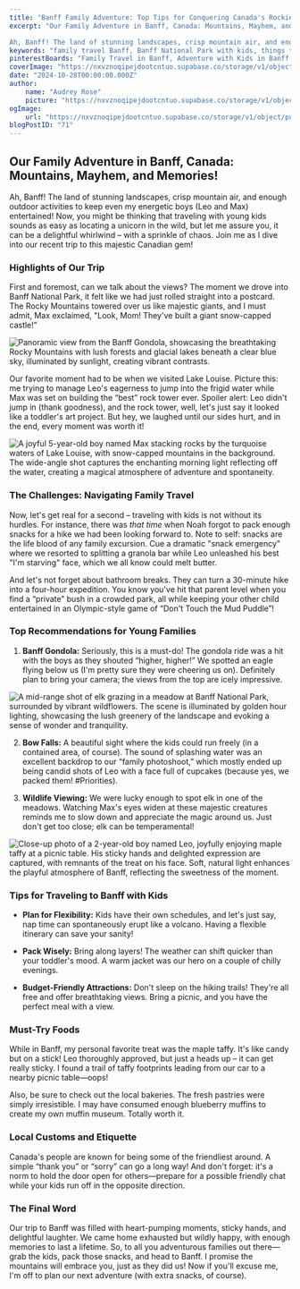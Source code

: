 ```yaml
---
title: "Banff Family Adventure: Top Tips for Conquering Canada's Rockies with Kids"
excerpt: "Our Family Adventure in Banff, Canada: Mountains, Mayhem, and Memories!

Ah, Banff! The land of stunning landscapes, crisp mountain air, and enough outdoor activities to keep even my energetic"
keywords: "family travel Banff, Banff National Park with kids, things to do in Banff with children, traveling to Banff with toddlers, family-friendly activities Banff, Banff Gondola experience, best hiking trails for families in Banff, outdoor adventures in Banff, tips for visiting Banff with kids, kid-friendly attractions in Banff, where to eat in Banff with kids, Lake Louise family visit, wildlife viewing in Banff, planning a family trip to Banff, navigating family travel challenges, must-try foods in Banff, local customs in Canada for travelers, packing tips for Banff trip, Banff travel tips for families"
pinterestBoards: "Family Travel in Banff, Adventure with Kids in Banff, Family Travel Tips, Canadian Travel Adventures"
coverImage: "https://nxvznoqipejdootcntuo.supabase.co/storage/v1/object/public/travel-blog-images/image_71_0.png"
date: "2024-10-28T00:00:00.000Z"
author:
    name: "Audrey Rose"
    picture: "https://nxvznoqipejdootcntuo.supabase.co/storage/v1/object/public/character-reference/audrey_avatar_square.png?t=2024-12-21T13%3A26%3A30.307Z"
ogImage:
    url: "https://nxvznoqipejdootcntuo.supabase.co/storage/v1/object/public/travel-blog-images/image_71_0.png"
blogPostID: "71"
---
```

    

## Our Family Adventure in Banff, Canada: Mountains, Mayhem, and Memories!

Ah, Banff! The land of stunning landscapes, crisp mountain air, and enough outdoor activities to keep even my energetic boys (Leo and Max) entertained! Now, you might be thinking that traveling with young kids sounds as easy as locating a unicorn in the wild, but let me assure you, it can be a delightful whirlwind – with a sprinkle of chaos. Join me as I dive into our recent trip to this majestic Canadian gem!

### Highlights of Our Trip

First and foremost, can we talk about the views? The moment we drove into Banff National Park, it felt like we had just rolled straight into a postcard. The Rocky Mountains towered over us like majestic giants, and I must admit, Max exclaimed, "Look, Mom! They've built a giant snow-capped castle!" 

![Panoramic view from the Banff Gondola, showcasing the breathtaking Rocky Mountains with lush forests and glacial lakes beneath a clear blue sky, illuminated by sunlight, creating vibrant contrasts.](https://nxvznoqipejdootcntuo.supabase.co/storage/v1/object/public/travel-blog-images/image_71_2.png)

Our favorite moment had to be when we visited Lake Louise. Picture this: me trying to manage Leo's eagerness to jump into the frigid water while Max was set on building the “best” rock tower ever. Spoiler alert: Leo didn't jump in (thank goodness), and the rock tower, well, let's just say it looked like a toddler's art project. But hey, we laughed until our sides hurt, and in the end, every moment was worth it!

![A joyful 5-year-old boy named Max stacking rocks by the turquoise waters of Lake Louise, with snow-capped mountains in the background. The wide-angle shot captures the enchanting morning light reflecting off the water, creating a magical atmosphere of adventure and spontaneity.](https://nxvznoqipejdootcntuo.supabase.co/storage/v1/object/public/travel-blog-images/image_71_0.png)

### The Challenges: Navigating Family Travel

Now, let's get real for a second – traveling with kids is not without its hurdles. For instance, there was *that time* when Noah forgot to pack enough snacks for a hike we had been looking forward to. Note to self: snacks are the life blood of any family excursion. Cue a dramatic "snack emergency" where we resorted to splitting a granola bar while Leo unleashed his best "I'm starving" face, which we all know could melt butter.

And let's not forget about bathroom breaks. They can turn a 30-minute hike into a four-hour expedition. You know you've hit that parent level when you find a “private” bush in a crowded park, all while keeping your other child entertained in an Olympic-style game of “Don't Touch the Mud Puddle”!

### Top Recommendations for Young Families 

1. **Banff Gondola:** Seriously, this is a must-do! The gondola ride was a hit with the boys as they shouted “higher, higher!” We spotted an eagle flying below us (I'm pretty sure they were cheering us on). Definitely plan to bring your camera; the views from the top are icely impressive.

![A mid-range shot of elk grazing in a meadow at Banff National Park, surrounded by vibrant wildflowers. The scene is illuminated by golden hour lighting, showcasing the lush greenery of the landscape and evoking a sense of wonder and tranquility.](https://nxvznoqipejdootcntuo.supabase.co/storage/v1/object/public/travel-blog-images/image_71_1.png)

2. **Bow Falls:** A beautiful sight where the kids could run freely (in a contained area, of course). The sound of splashing water was an excellent backdrop to our “family photoshoot,” which mostly ended up being candid shots of Leo with a face full of cupcakes (because yes, we packed them! #Priorities).

3. **Wildlife Viewing:** We were lucky enough to spot elk in one of the meadows. Watching Max's eyes widen at these majestic creatures reminds me to slow down and appreciate the magic around us. Just don't get too close; elk can be temperamental!

![Close-up photo of a 2-year-old boy named Leo, joyfully enjoying maple taffy at a picnic table. His sticky hands and delighted expression are captured, with remnants of the treat on his face. Soft, natural light enhances the playful atmosphere of Banff, reflecting the sweetness of the moment.](https://nxvznoqipejdootcntuo.supabase.co/storage/v1/object/public/travel-blog-images/image_71_3.png)

### Tips for Traveling to Banff with Kids

- **Plan for Flexibility:** Kids have their own schedules, and let's just say, nap time can spontaneously erupt like a volcano. Having a flexible itinerary can save your sanity!

- **Pack Wisely:** Bring along layers! The weather can shift quicker than your toddler's mood. A warm jacket was our hero on a couple of chilly evenings.

- **Budget-Friendly Attractions:** Don't sleep on the hiking trails! They're all free and offer breathtaking views. Bring a picnic, and you have the perfect meal with a view.

### Must-Try Foods

While in Banff, my personal favorite treat was the maple taffy. It's like candy but on a stick! Leo thoroughly approved, but just a heads up – it can get really sticky. I found a trail of taffy footprints leading from our car to a nearby picnic table—oops!

Also, be sure to check out the local bakeries. The fresh pastries were simply irresistible. I may have consumed enough blueberry muffins to create my own muffin museum. Totally worth it.

### Local Customs and Etiquette

Canada's people are known for being some of the friendliest around. A simple “thank you” or “sorry” can go a long way! And don't forget: it's a norm to hold the door open for others—prepare for a possible friendly chat while your kids run off in the opposite direction.

### The Final Word

Our trip to Banff was filled with heart-pumping moments, sticky hands, and delightful laughter. We came home exhausted but wildly happy, with enough memories to last a lifetime. So, to all you adventurous families out there—grab the kids, pack those snacks, and head to Banff. I promise the mountains will embrace you, just as they did us! Now if you'll excuse me, I'm off to plan our next adventure (with extra snacks, of course).